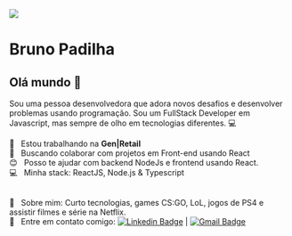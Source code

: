 <img width="auto" src="https://github.com/tgmarinho/tgmarinho/blob/master/banner.png">


# Bruno Padilha

## Olá mundo 👋
Sou uma pessoa desenvolvedora que adora novos desafios e desenvolver problemas usando programação.
Sou um FullStack Developer em Javascript, mas sempre de olho em tecnologias diferentes. :computer:

 :rocket:  &nbsp; Estou trabalhando na **Gen|Retail**
 <br/> :purple_heart: &nbsp; Buscando colaborar com projetos em Front-end usando React
 <br/> :blush: &nbsp; Posso te ajudar com backend NodeJs e frontend usando React.
 <br/> :computer: &nbsp; Minha stack: ReactJS, Node.js & Typescript
 
 <br/> 💬  &nbsp; Sobre mim: Curto tecnologias, games CS:GO, LoL, jogos de PS4 e assistir filmes e série na Netflix.
 <br/> :email: &nbsp; Entre em contato comigo: [![Linkedin Badge](https://img.shields.io/badge/-ThiagoMarinho-blue?style=flat-square&logo=Linkedin&logoColor=white&link=https://www.linkedin.com/in/brpadilha/)](https://www.linkedin.com/in/brpadilha/) 
| 
[![Gmail Badge](https://img.shields.io/badge/-brpadilha.dev@gmail.com-c14438?style=flat-square&logo=Gmail&logoColor=white&link=mailto:tbrpadilha.dev@gmail.com)](mailto:tgmarinho@gmail.com)
